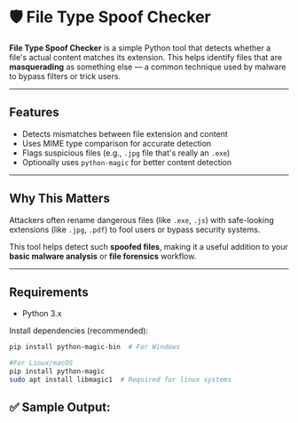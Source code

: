 # 🛡️ File Type Spoof Checker

**File Type Spoof Checker** is a simple Python tool that detects whether a file's actual content matches its extension. This helps identify files that are **masquerading** as something else — a common technique used by malware to bypass filters or trick users.

---

## Features

- Detects mismatches between file extension and content
- Uses MIME type comparison for accurate detection
- Flags suspicious files (e.g., `.jpg` file that's really an `.exe`)
- Optionally uses `python-magic` for better content detection

---

## Why This Matters

Attackers often rename dangerous files (like `.exe`, `.js`) with safe-looking extensions (like `.jpg`, `.pdf`) to fool users or bypass security systems.

This tool helps detect such **spoofed files**, making it a useful addition to your **basic malware analysis** or **file forensics** workflow.

---

## Requirements

- Python 3.x

Install dependencies (recommended):
```bash
pip install python-magic-bin  # For Windows
```
```bash
#For Linux/macOS
pip install python-magic
sudo apt install libmagic1  # Required for linux systems
```
## ✅ Sample Output:
![]()

